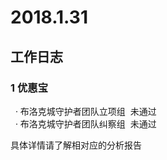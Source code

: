# 2018.1.31

## 工作日志

### 1 优惠宝
   · 布洛克城守护者团队立项组  未通过</br>
   · 布洛克城守护者团队纠察组  未通过</br>


具体详情请了解相对应的分析报告
